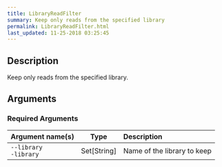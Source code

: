 ```yaml
---
title: LibraryReadFilter
summary: Keep only reads from the specified library
permalink: LibraryReadFilter.html
last_updated: 11-25-2018 03:25:45
---
```



## Description

Keep only reads from the specified library.

## Arguments

### Required Arguments

| Argument name(s) | Type | Description |
| :--------------- | :--: | :------ |
| `--library`<br/>`-library` | Set[String] | Name of the library to keep |


